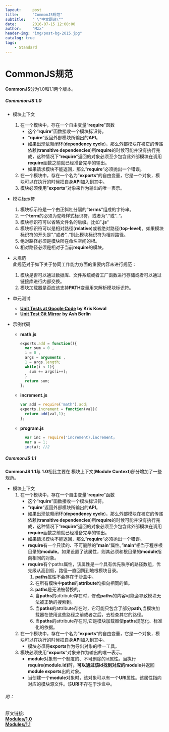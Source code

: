 ```yaml
---
layout:     post
title:      "CommonJS规范"
subtitle:   " \"中文翻译\""
date:       2016-07-15 12:00:00
author:     "Mzx"
header-img: "img/post-bg-2015.jpg"
catalog: true
tags:
    - Standard
---
```



# CommonJS规范

**CommonJS**分为1.0和1.1两个版本。

##### CommmonJS 1.0

* 模块上下文  
	1. 在一个模块中，存在一个自由变量“**require**”函数
		* 这个“**rquire**”函数接收一个模块标识符。
		* “**rquire**”返回外部模块所输出的**API**。
		* 如果出现依赖闭环(**dependency cycle**)，那么外部模块在被它的传递依赖(**transitive dependencies**)所**require**的时候可能并没有执行完成，这种情况下“**require**“返回的对象必须至少包含此外部模块在调用**require**函数之前就已经准备完毕的输出。
		* 如果请求模块不能返回，那么”**require**“必须抛出一个错误。
	2. 在一个模块中，存在一个名为”**exports**“的自由变量，它是一个对象，模块可以在执行的时候把自身**API**加入到其中。
	3. 模块必须使用”**exports**“对象来作为输出的唯一表示。
* 模块标示符
	1. 模块标示符是一个由正斜杠分隔的”**terms**“组成的字符串。
	2. 一个**term**的必须为驼峰样式标识符，或者为”.“或”..“。
	3. 模块标识符可以省略文件名的后缀。比如”**.js**“
	4. 模块标识符可以是相对路径(**relative**)或者绝对路径(**top-level**)。如果模块标识符的开头是”.“或者”..“则此模块标识符为相对路径。
	5. 绝对路径必须是模块所在命名空间的根。
	6. 相对路径必须是相对于当前**require**的模块。
* 未规范   
	此规范对于如下关于协同工作能力方面的重要内容未进行规范：
	1. 模块是否可以通过数据库、文件系统或者工厂函数进行存储或者可以通过链接库进行内部交换。
	2. 模块加载器是否应该支持**PATH**变量用来解析模块标识符。
* 单元测试
	* [**Unit Tests at Google Code**](http://code.google.com/p/interoperablejs/)  **by Kris Kowal**
	* [**Unit Test Git Mirror**](http://github.com/ashb/interoperablejs/tree/master) **by Ash Berlin**
* 示例代码

	* **math.js**   

      ```js
      exports.add = function(){
        var sum = 0 ,
        i = 0 ,
        args = arguments ,
        1 = args.length;
        while(i < 1){
          sum += args[i++];
        }
        return sum;
      };
      ``` 
      
	* **increment.js**     
	
      ```js
      var add = require('math').add;
      exports.increment = function(val){
        return add(val,1);
      };
      ``` 
       
	* **program.js**
        
      ```js
        var inc = require('increment).increment;
        var a = 1;
        inc(a); //2
      ```

##### CommonJS 1.1

**CommonJS 1.1**与 **1.0**相比主要在 模块上下文(**Module Context**)部分增加了一些规范。   

* 模块上下文  
	1. 在一个模块中，存在一个自由变量“**require**”函数
		* 这个“**rquire**”函数接收一个模块标识符。
		* “**rquire**”返回外部模块所输出的**API**。
		* 如果出现依赖闭环(**dependency cycle**)，那么外部模块在被它的传递依赖(**transitive dependencies**)所**require**的时候可能并没有执行完成，这种情况下“**require**“返回的对象必须至少包含此外部模块在调用**require**函数之前就已经准备完毕的输出。
		* 如果请求模块不能返回，那么”**require**“必须抛出一个错误。
		* **require**有一个只读的、不可删除的”**main**“属性。”**main**“相当于程序根目录的**module**。如果设置了该属性，则其必须和根目录的**module**指向相同的对象。
		* **require**有个paths属性，该属性是一个具有优先秩序的路径数组，优先级从高到低，路径一直回朔到地根模块目录。
			1. **paths**属性不会存在于沙盒中。
			2. 在所有模块中**paths**的**attribute**均指向相同的值。
			3. **paths**是无法被替换的。
			4. 当**paths**的attribute存在时，修改**paths**的内容可能会导致模块无法被正确的搜索到。
			5. 当**paths**的attribute存在时，它可能只包含了部分**path**,当模块加载器在使用这些路径之前或者之后，去检查其它的路径。
			6. 当**paths**的attribute存在时,它是模块加载器使**paths**规范化、标准化的依据。
	2. 在一个模块中，存在一个名为”**exports**“的自由变量，它是一个对象，模块可以在执行的时候把自身**API**加入到其中。
		* 模块必须将**exports**作为导出对象的唯一工具。
	3. 模块必须使用”**exports**“对象来作为输出的唯一表示。
		* **module**对象有一个制度的、不可删除的id属性。当执行**require(module.id)**时，可以通过该id找到对应的**module**并返回**module exports**出的对象。
		* 当创建一个**module**对象时，该对象可以有一个**URI**属性。该属性指向对应的模块源文件。该**URI**不存在于沙盒中。


###### 附：
原文链接:  
	 [**Modules/1.0**](http://wiki.commonjs.org/wiki/Modules/1.0)     
	 [**Modules/1.1**](http://wiki.commonjs.org/wiki/Modules/1.1)